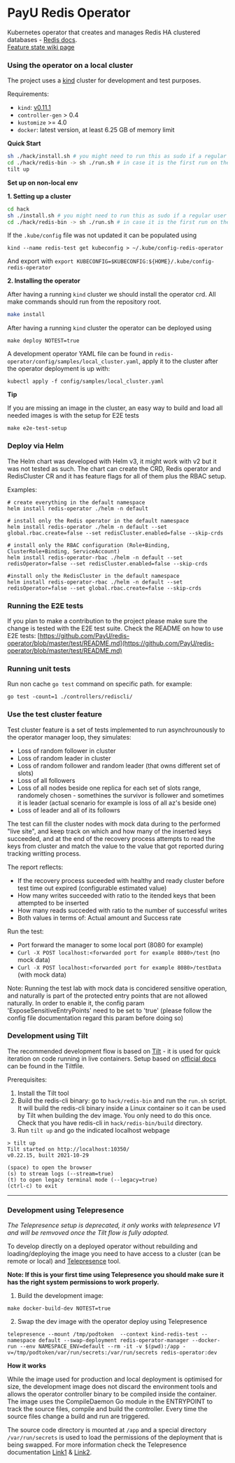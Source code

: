 # PayU Redis Operator

Kubernetes operator that creates and manages Redis HA clustered databases - [Redis docs](https://redislabs.com/redis-enterprise/technology/redis-enterprise-cluster-architecture/).<br>
[ Feature state wiki page ](https://github.com/PayU/redis-operator/wiki/Feature-state)

### Using the operator on a local cluster

The project uses a [kind](https://kind.sigs.k8s.io/docs/user/quick-start/) cluster for development and test purposes.

Requirements:

* `kind`: [v0.11.1](https://github.com/kubernetes-sigs/kind/releases/tag/v0.11.1)
* `controller-gen` > 0.4
* `kustomize` >= 4.0
* `docker`: latest version, at least 6.25 GB of memory limit

**Quick Start**

```bash
sh ./hack/install.sh # you might need to run this as sudo if a regular user can't use docker
cd ./hack/redis-bin -> sh ./run.sh # in case it is the first run on the local machine
tilt up
```

**Set up on non-local env**

**1. Setting up a cluster**

```bash
cd hack
sh ./install.sh # you might need to run this as sudo if a regular user can't use docker
cd ./hack/redis-bin -> sh ./run.sh # in case it is the first run on the local machine
```

If the `.kube/config` file was not updated it can be populated using

`kind --name redis-test get kubeconfig > ~/.kube/config-redis-operator`

And export with `export KUBECONFIG=$KUBECONFIG:${HOME}/.kube/config-redis-operator`

**2. Installing the operator**

After having a running `kind` cluster we should install the operator crd. All make commands should run from the repository root.

```bash
make install
```

After having a running `kind` cluster the operator can be deployed using

`make deploy NOTEST=true`

A development operator YAML file can be found in `redis-operator/config/samples/local_cluster.yaml`, apply it to the cluster after the operator deployment is up with:

`kubectl apply -f config/samples/local_cluster.yaml`

**Tip**

If you are missing an image in the cluster, an easy way to build and load all needed images is with the setup for E2E tests

`make e2e-test-setup`

### Deploy via Helm

The Helm chart was developed with Helm v3, it might work with v2 but it was not tested as such.
The chart can create the CRD, Redis operator and RedisCluster CR and it has feature flags for all of them plus the RBAC setup.

Examples:

```
# create everything in the default namespace
helm install redis-operator ./helm -n default

# install only the Redis operator in the default namespace
helm install redis-operator ./helm -n default --set global.rbac.create=false --set redisCluster.enabled=false --skip-crds

# install only the RBAC configuration (Role+Binding, ClusterRole+Binding, ServiceAccount)
helm install redis-operator-rbac ./helm -n default --set redisOperator=false --set redisCluster.enabled=false --skip-crds

#install only the RedisCluster in the default namespace
helm install redis-operator-rbac ./helm -n default --set redisOperator=false --set global.rbac.create=false --skip-crds
```

### Running the E2E tests

If you plan to make a contribution to the project please make sure the change is tested with the E2E test suite.
Check the README on how to use E2E tests: [https://github.com/PayU/redis-operator/blob/master/test/README.md](https://github.com/PayU/redis-operator/blob/master/test/README.md)

### Running unit tests

Run non cache `go test` command on specific path. for example:
```
go test -count=1 ./controllers/rediscli/
```

### Use the test cluster feature

Test cluster feature is a set of tests implemented to run asynchrounously to the operator manager loop, they simulates:
* Loss of random follower in cluster
* Loss of random leader in cluster
* Loss of random follower and random leader (that owns different set of slots)
* Loss of all followers
* Loss of all nodes beside one replica for each set of slots range, randomely chosen - somethines the survivor is follower and sometimes it is leader (actual scenario for example is loss of all az's beside one)
* Loss of leader and all of its followrs

The test can fill the cluster nodes with mock data during to the performed "live site", and keep track on which and how many of the inserted keys succeeded, and at the end of the recovery process attempts to read the keys from cluster and match the value to the value that got reported during tracking writting process.

The report reflects:
* If the recovery process suceeded with healthy and ready cluster before test time out expired (configurable estimated value)
* How many writes succeeded with ratio to the itended keys that been attempted to be inserted
* How many reads succeded with ratio to the number of successful writes
* Both values in terms of: Actual amount and Success rate

Run the test:
* Port forward the manager to some local port (8080 for example)
* ```Curl -X POST localhost:<forwarded port for example 8080>/test``` (no mock data)
* ```Curl -X POST localhost:<forwarded port for example 8080>/testData``` (with mock data)

Note:
Running the test lab with mock data is concidered sensitive operation, and naturally is part of the protected entry points that are not allowed naturally.
In order to enable it, the config param 'ExposeSensitiveEntryPoints' need to be set to 'true' (please follow the config file documentation regard this param before doing so)

### Development using Tilt

The recommended development flow is based on [Tilt](https://tilt.dev/) - it is used for quick iteration on code running in live containers.
Setup based on [official docs](https://docs.tilt.dev/example_go.html) can be found in the Tiltfile.

Prerequisites:

1. Install the Tilt tool
2. Build the redis-cli binary: go to `hack/redis-bin` and run the `run.sh` script. It will build the redis-cli binary inside a Linux container so it can be used by Tilt when building the dev image. You only need to do this once. Check that you have redis-cli in `hack/redis-bin/build` directory.
3. Run `tilt up` and go the indicated localhost webpage

```
> tilt up
Tilt started on http://localhost:10350/
v0.22.15, built 2021-10-29

(space) to open the browser
(s) to stream logs (--stream=true)
(t) to open legacy terminal mode (--legacy=true)
(ctrl-c) to exit
```

---

### Development using Telepresence

*The Telepresence setup is deprecated, it only works with telepresence V1 and will be remvoved once the Tilt flow is fully adopted.*

To develop directly on a deployed operator without rebuilding and loading/deploying the image you need to have access to a cluster (can be remote or local) and [Telepresence](https://www.telepresence.io/) tool.

<b>Note: If this is your first time using Telepresence you should make sure it has the right system permissions to work properly.</b><br>

1. Build the development image:

`make docker-build-dev NOTEST=true`

2. Swap the dev image with the operator deploy using Telepresence

```
telepresence --mount /tmp/podtoken  --context kind-redis-test --namespace default --swap-deployment redis-operator-manager --docker-run --env NAMESPACE_ENV=default --rm -it -v $(pwd):/app -v=/tmp/podtoken/var/run/secrets:/var/run/secrets redis-operator:dev
```

**How it works**

While the image used for production and local deployment is optimised for size, the development image does not discard the environment tools and allows the operator controller binary to be compiled inside the container. The image uses the CompileDaemon Go module in the ENTRYPOINT to track the source files, compile and build the controller. Every time the source files change a build and run are triggered.

The source code directory is mounted at `/app` and a special directory `/var/run/secrets` is used to load the permissions of the deployment that is being swapped. For more information check the Telepresence documentation [Link1](https://www.telepresence.io/tutorials/docker) & [Link2](https://www.telepresence.io/tutorials/kubernetes-client-libs).
